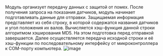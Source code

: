 Модуль организует передачу данных с защитой от помех. После получения запроса на показания датчиков, модуль начинает подготавливать данные для отправки. Защищаемая информация представляет из себя строку, в которой содержатся названия датчиков и угол положения их валов. Вычисляется хэш-функция данной строки алгоритмом хэширования MD5. На этом подготовка перед отправкой завершается. Далее осуществляется передача исходной строки и её хэш-функции по последовательному интерфейсу от микроконтроллера к COM-порту компьютера.
![image](https://github.com/user-attachments/assets/e25246e6-9717-4e66-86ca-7cd2a0bc97ba)
